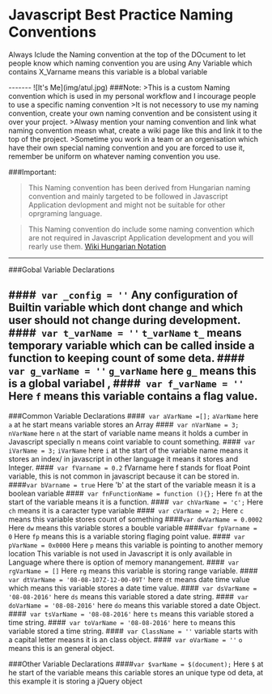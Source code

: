 <h1>Javascript Best Practice Naming Conventions</h1>

<p>Always Iclude the Naming convention at the top of the DOcument to let people know which naming convention you are using
Any Variable which contains X_Varname means this variable is a blobal variable</p>
-------
![It's Me](img/atul.jpg)
###Note: 
>This is a custom Naming convention which is used in my personal workflow and I incourage people to use a specific naming convention
>It is not necessory to use my naming convention, create your own naming convention and be consistent using it over your project.
>Alwasy mention your naming convention and link what naming convention measn what, create a wiki page like this and link it to the top of the project.
>Sometime you work in a team or an orgenisation which have their own special naming convention and you are forced to use it, remember be uniform on whatever naming convention you use.

###Important:
>This Naming convention has been derived from Hungarian naming convention and mainly targeted to be followed in Javascript Application devlopment and might not be suitable for other oprgraming language.

>This Naming convention do include some naming convention which are not required in Javascript Application development and you will rearly use them.
[Wiki Hungarian Notation](https://en.wikipedia.org/wiki/Hungarian_notation)

_____________

###Gobal Variable Declarations

####` var _config = ''` 
Any configuration of Builtin variable which dont change and which user should not change during development.
####` var t_varName = ''`
`t_varName` `t_` means temporary variable which can be called inside a function to keeping count of some deta.
####` var g_varName = ''`
`g_varName` here `g_` means this is a global variabel ,
####` var f_varName = ''`
Here `f` means this variable contains a flag value.
-----------------
###Common Variable Declarations
####` var aVarName =[];` 
`aVarName` here `a` at he start means variable stores an Array
####` var nVarName = 3;`
`nVarName` here `n` at the start of variable name means it holds a cumber in Javascript specially n means coint variable to count something.
####` var iVarName = 3;`
`iVarName` here `i` at the start of the variable name means it stores an index/ in javascript in other language it means it stores and Integer.
####` var fVarname = 0.2`
fVarname here f stands for float Point variable, this is not common in javascript because it can be stored in.
####`var bVarname = true`
Here 'b' at the start of the variable measn it is a boolean variable
####` var fnFunctionName = function (){};`
Here `fn` at the start of the variable means it is a function.
####` var chVarName = 'c';`
Here `ch` means it is a caracter type variable
####` var cVarName = 2;` 
Here `c` means this variable stores count of something
####` var dwVarName = 0.0002 ` 
Here `dw` means this variable stores a bouble variable 
####`var fpVarname = 0` 
Here `fp` means this is a variable storing flaging point value.
####` var pVarName = 0x0000`
Here `p` means this variable is pointing to another memory location This variable is not used in Javascript it is only available in Language where there is option of memory manangement.
####` var rgVarName = []`
Here `rg` means this variable is storing range variable.
####` var dtVarName = '08-08-107Z-12-00-09T'`
here `dt` means date time value which means this variable stores a date time value.
####` var dsVarName = '08-08-2016'`
here `ds` means this variable stored a date string.
####` var doVarName = '08-08-2016'`
here `do` means this variable stored a date Object.
####` var tsVarName = '08-08-2016'`
here `ts` means this variable stored a time string.
####` var toVarName = '08-08-2016'`
here `to` means this variable stored a time string.
####` var ClassName = ''`
variable starts with a capital letter measns it is an class object.
####` var oVarName = ''`
`o` means this is an general object.

###Other Variable Declarations
####`var $varName = $(document);`
Here `$` at he start of the variable means this cariable stores an unique type od deta, at this example it is storing a jQuery object

